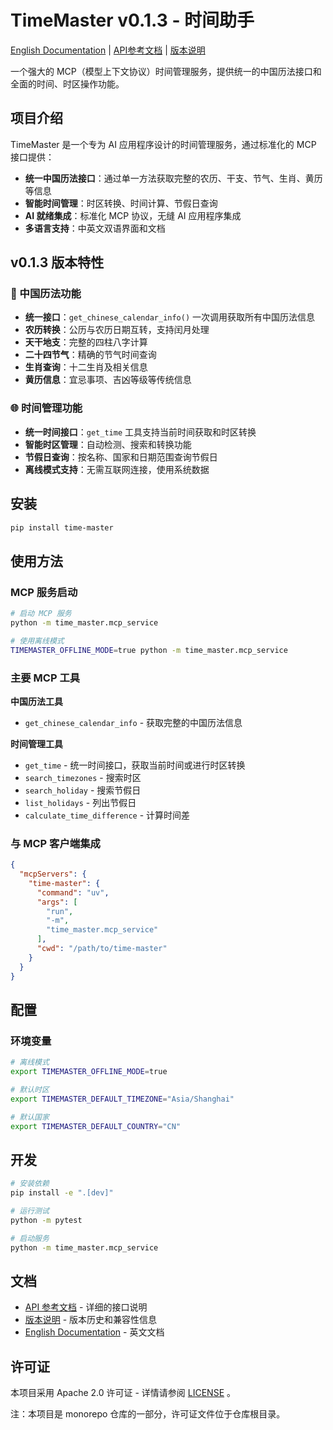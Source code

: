 # TimeMaster v0.1.3 - 时间助手

[English Documentation](README.md) | [API参考文档](API_REFERENCE.md) | [版本说明](Release.md)

一个强大的 MCP（模型上下文协议）时间管理服务，提供统一的中国历法接口和全面的时间、时区操作功能。

## 项目介绍

TimeMaster 是一个专为 AI 应用程序设计的时间管理服务，通过标准化的 MCP 接口提供：

- **统一中国历法接口**：通过单一方法获取完整的农历、干支、节气、生肖、黄历等信息
- **智能时间管理**：时区转换、时间计算、节假日查询
- **AI 就绪集成**：标准化 MCP 协议，无缝 AI 应用程序集成
- **多语言支持**：中英文双语界面和文档

## v0.1.3 版本特性

### 🎯 中国历法功能
- **统一接口**：`get_chinese_calendar_info()` 一次调用获取所有中国历法信息
- **农历转换**：公历与农历日期互转，支持闰月处理
- **天干地支**：完整的四柱八字计算
- **二十四节气**：精确的节气时间查询
- **生肖查询**：十二生肖及相关信息
- **黄历信息**：宜忌事项、吉凶等级等传统信息

### 🌐 时间管理功能
- **统一时间接口**：`get_time` 工具支持当前时间获取和时区转换
- **智能时区管理**：自动检测、搜索和转换功能
- **节假日查询**：按名称、国家和日期范围查询节假日
- **离线模式支持**：无需互联网连接，使用系统数据

## 安装

```bash
pip install time-master
```

## 使用方法

### MCP 服务启动

```bash
# 启动 MCP 服务
python -m time_master.mcp_service

# 使用离线模式
TIMEMASTER_OFFLINE_MODE=true python -m time_master.mcp_service
```

### 主要 MCP 工具

**中国历法工具**
- `get_chinese_calendar_info` - 获取完整的中国历法信息

**时间管理工具**
- `get_time` - 统一时间接口，获取当前时间或进行时区转换
- `search_timezones` - 搜索时区
- `search_holiday` - 搜索节假日
- `list_holidays` - 列出节假日
- `calculate_time_difference` - 计算时间差

### 与 MCP 客户端集成

```json
{
  "mcpServers": {
    "time-master": {
      "command": "uv",
      "args": [
        "run",
        "-m",
        "time_master.mcp_service"
      ],
      "cwd": "/path/to/time-master"
    }
  }
}
```

## 配置

### 环境变量

```bash
# 离线模式
export TIMEMASTER_OFFLINE_MODE=true

# 默认时区
export TIMEMASTER_DEFAULT_TIMEZONE="Asia/Shanghai"

# 默认国家
export TIMEMASTER_DEFAULT_COUNTRY="CN"
```

## 开发

```bash
# 安装依赖
pip install -e ".[dev]"

# 运行测试
python -m pytest

# 启动服务
python -m time_master.mcp_service
```

## 文档

- [API 参考文档](API_REFERENCE.md) - 详细的接口说明
- [版本说明](Release.md) - 版本历史和兼容性信息
- [English Documentation](README.md) - 英文文档

## 许可证

本项目采用 Apache 2.0 许可证 - 详情请参阅 [LICENSE](../../LICENSE) 。

注：本项目是 monorepo 仓库的一部分，许可证文件位于仓库根目录。